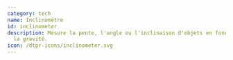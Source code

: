 ```yaml
---
category: tech
name: Inclinométre
id: inclinometer
description: Mesure la pente, l'angle ou l'inclinaison d'objets en fonction de
  la gravité. 
icon: /dtpr-icons/inclinometer.svg
---
```

